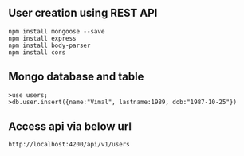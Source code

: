 ## User creation using REST API
```
npm install mongoose --save
npm install express
npm install body-parser
npm install cors
```

## Mongo database and table
```
>use users;
>db.user.insert({name:"Vimal", lastname:1989, dob:"1987-10-25"})
```
## Access api via below url
```
http://localhost:4200/api/v1/users
```
